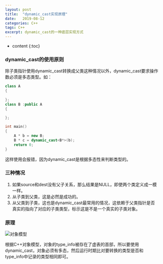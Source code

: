 ```yaml
---
layout: post
title:  "dynamic_cast实现原理"
date:   2019-08-12 
categories: C++
tags: C++
excerpt: dynamic_cast的一种底层实现方式
---
```


* content
{:toc}

### dynamic_cast的使用原则

除子类指针使用dynamic_cast转换成父类这种情况以外，dynamic_cast要求操作数必须是多态类型。如：

```cpp
class A
{
	
};
class B :public A
{
	
};

int main()
{
	A * b = new B;
	B * c = dynamic_cast<B*>(b);
	return 0;
}
```

这样使用会报错，因为dynamic_cast是根据多态性来判断类型的。  

### 三种情况

1. 如果source和dest没有父子关系，那么结果是NULL，即使两个类定义成一模一样。
2. 从子类到父类，这是必然是成功的。
3. 从父类到子类，这也是dynamic_cast最常用的情况，这依赖于父类指针是否真实的指向了对应的子类类型，标示这是不是一个真实的子类对象。

### 原理

![对象模型](https://i.loli.net/2019/08/12/BF1asnkMeNmrVEJ.png)

根据C++对象模型，对象的type_info被存在了虚表的首部，所以要使用dynamic_cast，对象必须有多态，然后运行时期比对要转换的类型是否和type_info中记录的类型相同即可。


